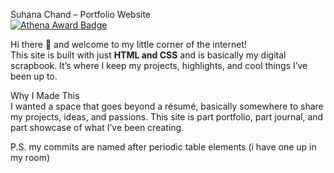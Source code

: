 Suhana Chand – Portfolio Website  
[![Athena Award Badge](https://img.shields.io/endpoint?url=https%3A%2F%2Faward.athena.hackclub.com%2Fapi%2Fbadge)](https://award.athena.hackclub.com?utm_source=readme)

Hi there 👋 and welcome to my little corner of the internet!  
This site is built with just **HTML and CSS** and is basically my digital scrapbook. It’s where I keep my projects, highlights, and cool things I’ve been up to.  

Why I Made This  
I wanted a space that goes beyond a résumé, basically somewhere to share my projects, ideas, and passions. This site is part portfolio, part journal, and part showcase of what I’ve been creating.

P.S. my commits are named after periodic table elements (i have one up in my room)

